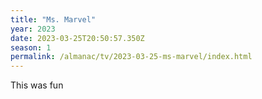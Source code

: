 ```yaml
---
title: "Ms. Marvel"
year: 2023
date: 2023-03-25T20:50:57.350Z
season: 1
permalink: /almanac/tv/2023-03-25-ms-marvel/index.html
---
```


This was fun  